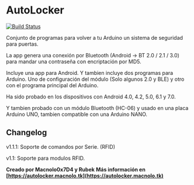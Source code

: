 # AutoLocker
[![Build Status](https://travis-ci.org/mcn2004/AutoLocker-Arduino.svg?branch=master)](https://travis-ci.org/mcn2004/AutoLocker-Arduino)

Conjunto de programas para volver a tu Arduino un sistema de seguridad para puertas.

La app genera una conexión por Bluetooth (Android -> BT 2.0 / 2.1 / 3.0) para mandar una contraseña con encriptación por MD5.

Incluye una app para Android. Y tambien incluye dos programas para Arduino.
Uno de configuración del módulo (Solo algunos 2.0 y BLE) y otro con el programa principal del Arduino.

Ha sido probado en los dispositivos con Android 4.0, 4.2, 5.0, 6.1 y 7.0.

Y tambien probado con un módulo Bluetooth (HC-06) y usado en una placa Arduino UNO, tambien compatible con una Arduino NANO.


## Changelog

v1.1.1:
  Soporte de comandos por Serie. (RFID)
  
v1.1:
  Soporte para modulos RFID.

**Creado por Macnolo0x7D4 y Rubek**
**Más información en [https://autolocker.macnolo.tk](https://autolocker.macnolo.tk)**
